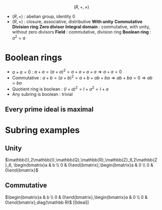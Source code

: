 $$(R,+,\times)$$
- $(R,+)$ : abelian group, identity $0$
- $(R,\times)$ : closure, associative, distributive
**With unity**
**Commutative**
**Division ring**
**Zero divisor**
**Integral domain** : commutative, with unity, without zero divisors
**Field** : commutative, division ring
**Boolean ring** : $a^2=a$
# Boolean rings
- $a+a=0$ : $a+a=(a+a)^2=a+a+a+a\Rightarrow a+a=0$
- Commutative : $a+b=(a+b)^2=a+b+ab+ba\Rightarrow ab+ba=0\Rightarrow ab=ba$
- Quotient ring is boolean : $(I+a)^2=I+a^2=I+a$
- Any subring is boolean : trivial
## Every prime ideal is maximal 
# Subring examples
## Unity
$\mathbb{I},2\mathbb{I},\mathbb{Q},\mathbb{R},\mathbb{Z}_6,2\mathbb{Z}_6, \begin{bmatrix}a & b \\ 0 & 0\end{bmatrix},\begin{bmatrix}a & 0 \\ 0 & 0\end{bmatrix}$ 
## Commutative
$\begin{bmatrix}a & b \\ 0 & 0\end{bmatrix},\begin{bmatrix}a & 0 \\ 0 & 0\end{bmatrix},diag(\mathbb R)$
[[Ideal]]